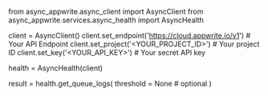 from async_appwrite.async_client import AsyncClient
from async_appwrite.services.async_health import AsyncHealth


client = AsyncClient()
client.set_endpoint('https://cloud.appwrite.io/v1') # Your API Endpoint
client.set_project('<YOUR_PROJECT_ID>') # Your project ID
client.set_key('<YOUR_API_KEY>') # Your secret API key

health = AsyncHealth(client)

result = health.get_queue_logs(
    threshold = None # optional
)
